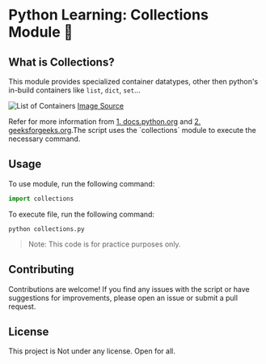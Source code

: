 # **Python Learning: Collections Module 🐍**

## **What is Collections?**

This module provides specialized container datatypes, other then python's in-build containers like `list`, `dict`, `set`...

![List of Containers](/assets/lists.jpg)
[Image Source]("https://docs.python.org/3/library/collections.html")

Refer for more information from [1. docs.python.org]("https://docs.python.org/3/library/collections.html") and [2. geeksforgeeks.org]("https://www.geeksforgeeks.org/python-collections-module/").The script uses the `collections` module to execute the necessary command.

## **Usage**

To use module, run the following command:

```python
import collections
```

To execute file, run the following command:

```cli
python collections.py
```

>Note: This code is for practice purposes only.

## **Contributing**

Contributions are welcome! If you find any issues with the script or have suggestions for improvements, please open an issue or submit a pull request.

## **License**

This project is Not under any license. Open for all.
